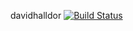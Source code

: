 davidhalldor [![Build Status](https://travis-ci.org/davidhalldor/davidhalldor.svg?branch=master)](https://travis-ci.org/davidhalldor/davidhalldor)

